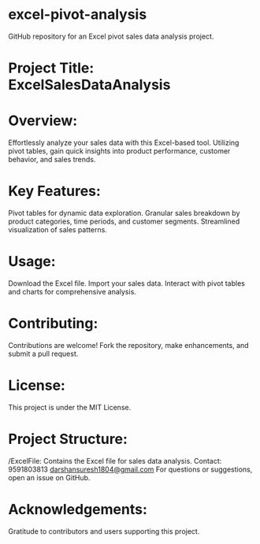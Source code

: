 # excel-pivot-analysis
GitHub repository for an Excel pivot sales data analysis project.
 
# Project Title: ExcelSalesDataAnalysis 

# Overview:
Effortlessly analyze your sales data with this Excel-based tool. Utilizing pivot tables, gain quick insights into product performance, customer behavior, and sales trends.

# Key Features:
Pivot tables for dynamic data exploration.
Granular sales breakdown by product categories, time periods, and customer segments.
Streamlined visualization of sales patterns.

# Usage:
Download the Excel file.
Import your sales data.
Interact with pivot tables and charts for comprehensive analysis. 

# Contributing:
Contributions are welcome! Fork the repository, make enhancements, and submit a pull request.

# License:
This project is under the MIT License.

# Project Structure:
/ExcelFile: Contains the Excel file for sales data analysis.
Contact: 9591803813
darshansuresh1804@gmail.com
For questions or suggestions, open an issue on GitHub.

# Acknowledgements:
Gratitude to contributors and users supporting this project.
